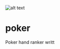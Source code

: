 ![alt text](http://donnemartin.com/wp-content/uploads/2014/10/poker_cover.jpg)

poker
============

Poker hand ranker writt